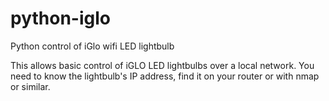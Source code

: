 # python-iglo
Python control of iGlo wifi LED lightbulb

This allows basic control of iGLO LED lightbulbs over a local network. You need to know the lightbulb's IP address, find it on your router or with nmap or similar.


